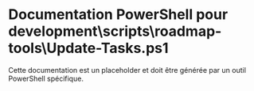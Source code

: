 # Documentation PowerShell pour development\scripts\roadmap-tools\Update-Tasks.ps1

Cette documentation est un placeholder et doit être générée par un outil PowerShell spécifique.
